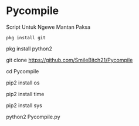 # Pycompile
Script Untuk Ngewe Mantan Paksa

```pkg install git```

pkg install python2

git clone https://github.com/SmileBitch21/Pycompile

cd Pycompile

pip2 install os

pip2 install time

pip2 install sys

python2 Pycompile.py
